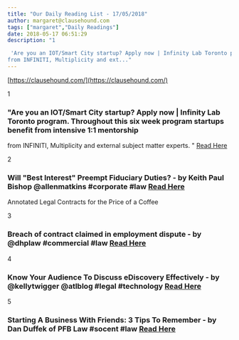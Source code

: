 ```yaml
---
title: "Our Daily Reading List - 17/05/2018"
author: margaret@clausehound.com
tags: ["margaret","Daily Readings"]
date: 2018-05-17 06:51:29
description: "1

 'Are you an IOT/Smart City startup? Apply now | Infinity Lab Toronto program. Throughout this six week program startups benefit from intensive 1:1 mentorship
from INFINITI, Multiplicity and ext..."
---
```


[https://clausehound.com/](https://clausehound.com/)

1

###  "Are you an IOT/Smart City startup? Apply now | Infinity Lab Toronto program. Throughout this six week program startups benefit from intensive 1:1 mentorship
from INFINITI, Multiplicity and external subject matter experts. " [Read Here](https://goo.gl/CeTmu3)

 

2

###  Will "Best Interest" Preempt Fiduciary Duties? - by Keith Paul Bishop @allenmatkins #corporate #law [Read Here](https://www.calcorporatelaw.com/will-best-interest-preempt-fiduciary-duties)

Annotated Legal Contracts
for the Price of a Coffee

3

### Breach of contract claimed in employment dispute - by @dhplaw #commercial #law [Read Here](https://www.dhplaw.com/blog/2018/05/breach-of-contract-claimed-in-employment-dispute.shtml)

 

4

###  Know Your Audience To Discuss eDiscovery Effectively - by @kellytwigger @atlblog #legal #technology  [Read Here](https://abovethelaw.com/2018/05/know-your-audience-to-discuss-ediscovery-effectively/)

 

5

###  Starting A Business With Friends: 3 Tips To Remember - by Dan Duffek of PFB Law #socent #law [Read Here](https://www.pfb-pa.com/blog/2018/05/starting-a-business-with-friends-3-tips-to-remember.shtml)

 